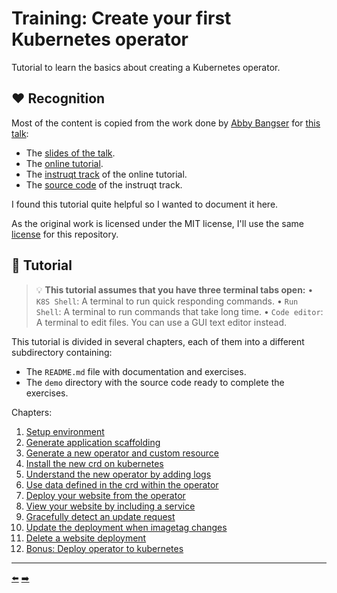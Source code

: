 # Training: Create your first Kubernetes operator

Tutorial to learn the basics about creating a Kubernetes operator.

## ❤️ Recognition

Most of the content is copied from the work done by [Abby Bangser](https://hachyderm.io/@abangser) for [this talk](https://www.youtube.com/watch?v=fDkoxrz7BXw):

* The [slides of the talk](https://static.sched.com/hosted_files/kccncna2022/52/Tutorial%20Becoming%20a%20Kubernetes%20Developer_%20Writing%20Your%20First%20Operator.pdf).
* The [online tutorial](https://abangser.gitbook.io/kubecon2022/content/online-tutorial).
* The [instruqt track](https://play.instruqt.com/syntasso/invite/oqyqsyhwlzyi) of the online tutorial.
* The [source code](https://play.instruqt.com/syntasso/invite/oqyqsyhwlzyi) of the instruqt track.

I found this tutorial quite helpful so I wanted to document it here.

As the original work is licensed under the MIT license, I'll use the same [license](LICENSE.md) for this repository.

## 🐾 Tutorial

> 💡 **This tutorial assumes that you have three terminal tabs open:**
  • `K8S Shell`: A terminal to run quick responding commands.
  • `Run Shell`: A terminal to run commands that take long time.
  • `Code editor`: A terminal to edit files. You can use a GUI text editor instead.

This tutorial is divided in several chapters, each of them into a different subdirectory containing:

* The `README.md` file with documentation and exercises.
* The `demo` directory with the source code ready to complete the exercises.

Chapters:

1. [Setup environment](01-setup-environment)
1. [Generate application scaffolding](02-generate-application-scaffolding)
1. [Generate a new operator and custom resource](03-generate-a-new-operator-and-custom-resource)
1. [Install the new crd on kubernetes](04-install-the-new-crd-on-kubernetes)
1. [Understand the new operator by adding logs](05-understand-the-new-operator-by-adding-logs)
1. [Use data defined in the crd within the operator](06-use-data-defined-in-the-crd-within-the-operator)
1. [Deploy your website from the operator](07-deploy-your-website-from-the-operator)
1. [View your website by including a service](08-view-your-website-by-including-a-service)
1. [Gracefully detect an update request](09-gracefully-detect-an-update-request)
1. [Update the deployment when imagetag changes](10-update-the-deployment-when-imagetag-changes)
1. [Delete a website deployment](11-delete-a-website-deployment)
1. [Bonus: Deploy operator to kubernetes](12-bonus-deploy-operator-to-kubernetes)

<hr>
<a href="12-bonus-deploy-operator-to-kubernetes/">⬅️</a>
<a href="01-setup-environment/">➡️</a>
